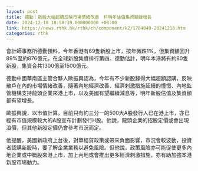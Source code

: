 ```yaml
---
layout: post
title: 德勤：新股大幅超購反映市場情緒改善　料明年估值集資額錄增長
date: 2024-12-18 18:58:39.000000000 +08:00
link: https://news.rthk.hk/rthk/ch/component/k2/1784049-20241218.htm
categories: rthk
---
```


會計師事務所德勤預料，今年香港有69隻新股上市，按年微跌1%，但集資額回升89%至約876億元，在全球新股集資排行第四。德勤估計，明年本港將有約80隻新股，集資合共1300億至1500億元。

德勤中國華南區主管合夥人歐振興認為，今年有不少新股錄得大幅超額認購，反映散戶在內的市場情緒改善，隨著內地經濟改善、經濟刺激措施延續的憧憬、內地監管機構支持龍頭企業來港上市，以及美國有望繼續減息等，明年新股估值及集資額都有望增長。

歐振興說，以市值計算，目前只有約三分一的500大A股發行人已在港上市，亦已經有市值規模較大的A股宣布計劃發行H股。他說，龍頭企業的招股定價或會出現溢價，但其他新股定價仍會參考市況而定。

他提醒，美國新政府上台後，對華經貿政策或帶來負面影響，市況會較波動，投資者認購新股時，要了解企業業務以避免風險。但他說，政策風險亦可能促使更多內地企業或中概股來港上市，加上內地或會推出更多經濟刺激措施，亦有助加強本港新股市場動力。
